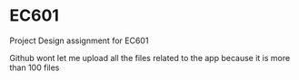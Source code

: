 # EC601
Project Design assignment for EC601

Github wont let me upload all the files related to the app because it is more than 100 files
